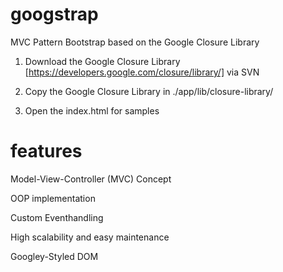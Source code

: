 googstrap
=========

MVC Pattern Bootstrap based on the Google Closure Library

1. Download the Google Closure Library [https://developers.google.com/closure/library/] via SVN

2. Copy the Google Closure Library in ./app/lib/closure-library/

3. Open the index.html for samples


features
=========

Model-View-Controller (MVC) Concept

OOP implementation

Custom Eventhandling

High scalability and easy maintenance

Googley-Styled DOM



